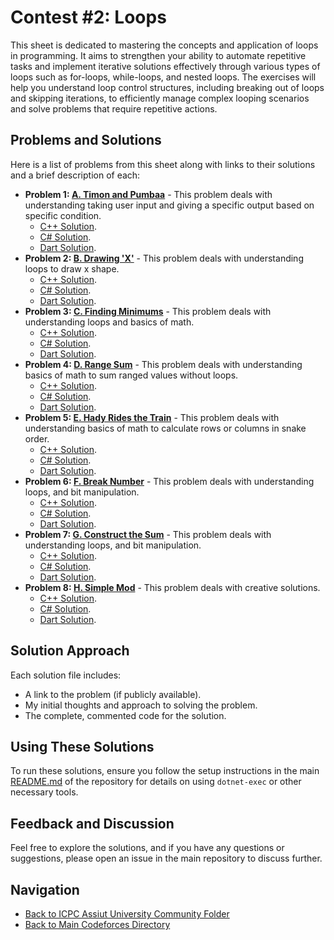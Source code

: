 # Contest #2: Loops

This sheet is dedicated to mastering the concepts and application of loops in programming. It aims to strengthen your ability to automate repetitive tasks and implement iterative solutions effectively through various types of loops such as for-loops, while-loops, and nested loops. The exercises will help you understand loop control structures, including breaking out of loops and skipping iterations, to efficiently manage complex looping scenarios and solve problems that require repetitive actions.

## Problems and Solutions

Here is a list of problems from this sheet along with links to their solutions and a brief description of each:

- **Problem 1: [A. Timon and Pumbaa](./A.%20Timon%20and%20Pumbaa/)** - This problem deals with understanding taking user input and giving a specific output based on specific condition.
    - [C++ Solution](./A.%20Timon%20and%20Pumbaa/main.cpp).
    - [C# Solution](./A.%20Timon%20and%20Pumbaa/main.cs).
    - [Dart Solution](./A.%20Timon%20and%20Pumbaa/main.dart).
- **Problem 2: [B. Drawing 'X'](./B.%20Drawing%20'X'/)** - This problem deals with understanding loops to draw x shape.
    - [C++ Solution](./B.%20Drawing%20'X'/main.cpp).
    - [C# Solution](./B.%20Drawing%20'X'/main.cs).
    - [Dart Solution](./B.%20Drawing%20'X'/main.dart).
- **Problem 3: [C. Finding Minimums](./C.%20Finding%20Minimums/)** - This problem deals with understanding loops and basics of math.
    - [C++ Solution](./C.%20Finding%20Minimums/main.cpp).
    - [C# Solution](./C.%20Finding%20Minimums/main.cs).
    - [Dart Solution](./C.%20Finding%20Minimums/main.dart).
- **Problem 4: [D. Range Sum](./D.%20Range%20Sum/)** - This problem deals with understanding basics of math to sum ranged values without loops.
    - [C++ Solution](./D.%20Range%20Sum/main.cpp).
    - [C# Solution](./D.%20Range%20Sum/main.cs).
    - [Dart Solution](./D.%20Range%20Sum/main.dart).
- **Problem 5: [E. Hady Rides the Train](./E.%20Hady%20Rides%20the%20Train/)** - This problem deals with understanding basics of math to calculate rows or columns in snake order.
    - [C++ Solution](./E.%20Hady%20Rides%20the%20Train/main.cpp).
    - [C# Solution](./E.%20Hady%20Rides%20the%20Train/main.cs).
    - [Dart Solution](./E.%20Hady%20Rides%20the%20Train/main.dart).
- **Problem 6: [F. Break Number](./F.%20Break%20Number/)** - This problem deals with understanding loops, and bit manipulation.
    - [C++ Solution](./F.%20Break%20Number/main.cpp).
    - [C# Solution](./F.%20Break%20Number/main.cs).
    - [Dart Solution](./F.%20Break%20Number/main.dart).
- **Problem 7: [G. Construct the Sum](./G.%20Construct%20the%20Sum/)** - This problem deals with understanding loops, and bit manipulation.
    - [C++ Solution](./G.%20Construct%20the%20Sum/main.cpp).
    - [C# Solution](./G.%20Construct%20the%20Sum/main.cs).
    - [Dart Solution](./G.%20Construct%20the%20Sum/main.dart).
- **Problem 8: [H. Simple Mod](./H.%20Simple%20Mod/)** - This problem deals with creative solutions.
    - [C++ Solution](./H.%20Simple%20Mod/main.cpp).
    - [C# Solution](./H.%20Simple%20Mod/main.cs).
    - [Dart Solution](./H.%20Simple%20Mod/main.dart).

## Solution Approach

Each solution file includes:
- A link to the problem (if publicly available).
- My initial thoughts and approach to solving the problem.
- The complete, commented code for the solution.

## Using These Solutions

To run these solutions, ensure you follow the setup instructions in the main [README.md](/README.md) of the repository for details on using `dotnet-exec` or other necessary tools.

## Feedback and Discussion

Feel free to explore the solutions, and if you have any questions or suggestions, please open an issue in the main repository to discuss further.

## Navigation

- [Back to ICPC Assiut University Community Folder](../)
- [Back to Main Codeforces Directory](../../)
